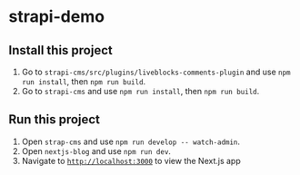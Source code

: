 # strapi-demo

## Install this project

1. Go to `strapi-cms/src/plugins/liveblocks-comments-plugin` and use `npm run install`, then `npm run build`.
2. Go to `strapi-cms` and use `npm run install`, then `npm run build`.

## Run this project

1. Open `strap-cms` and use `npm run develop -- watch-admin`. 
2. Open `nextjs-blog` and use `npm run dev`.
3. Navigate to [`http://localhost:3000`](http://localhost:3000) to view the Next.js app

